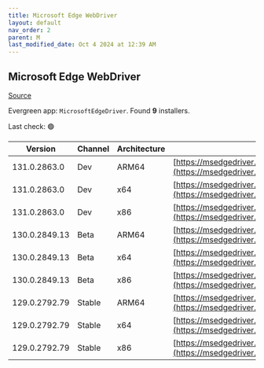 ```yaml
---
title: Microsoft Edge WebDriver
layout: default
nav_order: 2
parent: M
last_modified_date: Oct 4 2024 at 12:39 AM
---
```


## Microsoft Edge WebDriver

[Source](https://www.microsoft.com/edge)

Evergreen app: `MicrosoftEdgeDriver`. Found **9** installers.

Last check: 🟢

| Version       | Channel | Architecture | URI                                                                                                                                            |
| ------------- | ------- | ------------ | ---------------------------------------------------------------------------------------------------------------------------------------------- |
| 131.0.2863.0  | Dev     | ARM64        | [https://msedgedriver.azureedge.net/131.0.2863.0/edgedriver_arm64.zip](https://msedgedriver.azureedge.net/131.0.2863.0/edgedriver_arm64.zip)   |
| 131.0.2863.0  | Dev     | x64          | [https://msedgedriver.azureedge.net/131.0.2863.0/edgedriver_win64.zip](https://msedgedriver.azureedge.net/131.0.2863.0/edgedriver_win64.zip)   |
| 131.0.2863.0  | Dev     | x86          | [https://msedgedriver.azureedge.net/131.0.2863.0/edgedriver_win32.zip](https://msedgedriver.azureedge.net/131.0.2863.0/edgedriver_win32.zip)   |
| 130.0.2849.13 | Beta    | ARM64        | [https://msedgedriver.azureedge.net/130.0.2849.13/edgedriver_arm64.zip](https://msedgedriver.azureedge.net/130.0.2849.13/edgedriver_arm64.zip) |
| 130.0.2849.13 | Beta    | x64          | [https://msedgedriver.azureedge.net/130.0.2849.13/edgedriver_win64.zip](https://msedgedriver.azureedge.net/130.0.2849.13/edgedriver_win64.zip) |
| 130.0.2849.13 | Beta    | x86          | [https://msedgedriver.azureedge.net/130.0.2849.13/edgedriver_win32.zip](https://msedgedriver.azureedge.net/130.0.2849.13/edgedriver_win32.zip) |
| 129.0.2792.79 | Stable  | ARM64        | [https://msedgedriver.azureedge.net/129.0.2792.79/edgedriver_arm64.zip](https://msedgedriver.azureedge.net/129.0.2792.79/edgedriver_arm64.zip) |
| 129.0.2792.79 | Stable  | x64          | [https://msedgedriver.azureedge.net/129.0.2792.79/edgedriver_win64.zip](https://msedgedriver.azureedge.net/129.0.2792.79/edgedriver_win64.zip) |
| 129.0.2792.79 | Stable  | x86          | [https://msedgedriver.azureedge.net/129.0.2792.79/edgedriver_win32.zip](https://msedgedriver.azureedge.net/129.0.2792.79/edgedriver_win32.zip) |
